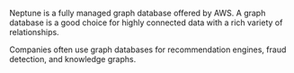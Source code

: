 Neptune is a fully managed graph database offered by AWS. A graph database is a good choice for highly connected data with a rich variety of relationships. 

Companies often use graph databases for recommendation engines, fraud detection, and knowledge graphs.